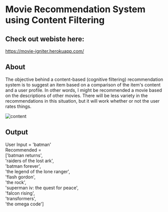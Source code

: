# Movie Recommendation System using Content Filtering
## Check out webiste here:
https://movie-igniter.herokuapp.com/
## About
The objective behind a content-based (cognitive filtering) recommendation system is to suggest an item based on a comparison of the item's content and a user profile. In other words, I might be recommended a movie based on the descriptions of other movies.
There will be less variety in the recommendations in this situation, but it will work whether or not the user rates things. 



![content](https://user-images.githubusercontent.com/17993648/126546196-d0b2101a-b40a-4cce-be6b-86ba9c7d9423.png)


## Output
User Input = 'batman'<br/>
Recommended = <br/>['batman returns',<br/>
             'raiders of the lost ark',<br/>
             'batman forever',<br/>
             'the legend of the lone ranger',<br/>
             'flash gordon',<br/>
             'the rock',<br/>
             'superman iv: the quest for peace',<br/>
             'falcon rising',<br/>
             'transformers',<br/>
             'the omega code']<br/>


